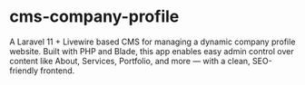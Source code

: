# cms-company-profile
A Laravel 11 + Livewire based CMS for managing a dynamic company profile website. Built with PHP and Blade, this app enables easy admin control over content like About, Services, Portfolio, and more — with a clean, SEO-friendly frontend.
